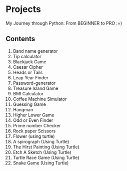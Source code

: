 # Projects
My Journey through Python: From BEGINNER to PRO :=)

## Contents

1.  Band name generator
2.  Tip calculator
3.  Blackjack Game
4.  Caesar Cipher
5.  Heads or Tails
6.  Leap Year Finder
7.  Password-generator
8.  Treasure Island Game
9.  BMI Calculator
10. Coffee Machine Simulator
11. Guessing Game
12. Hangman
13. Higher Lower Game
14. Odd or Even Finder
15. Prime number Checker
16. Rock paper Scissors
17. Flower (using turtle)
18. A spirograph (Using Turtle)
19. The Hirst Painting (Using Turtle)
20. Etch A Sketch (Using Turtle)
21. Turtle Race Game (Using Turtle)
22. Snake Game (Using Turtle)

